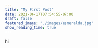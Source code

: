```yaml
---
title: "My First Post"
date: 2021-06-17T07:54:55-07:00
draft: false
featured_image: "./images/esmeralda.jpg"
show_reading_time: true
---
```

hi
